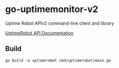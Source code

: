 # go-uptimemonitor-v2
Uptime Robot APIv2 command-line client and library

[UptimeRobot API Documentation](https://uptimerobot.com/api)


## Build
```shell
go build -o uptimerobot cmd/uptimerobot/main.go
```